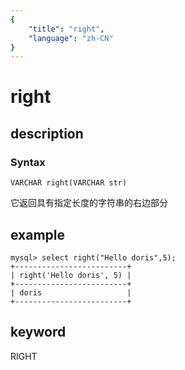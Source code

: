 ```yaml
---
{
    "title": "right",
    "language": "zh-CN"
}
---
```


<!-- 
Licensed to the Apache Software Foundation (ASF) under one
or more contributor license agreements.  See the NOTICE file
distributed with this work for additional information
regarding copyright ownership.  The ASF licenses this file
to you under the Apache License, Version 2.0 (the
"License"); you may not use this file except in compliance
with the License.  You may obtain a copy of the License at

  http://www.apache.org/licenses/LICENSE-2.0

Unless required by applicable law or agreed to in writing,
software distributed under the License is distributed on an
"AS IS" BASIS, WITHOUT WARRANTIES OR CONDITIONS OF ANY
KIND, either express or implied.  See the License for the
specific language governing permissions and limitations
under the License.
-->

# right

## description

### Syntax

`VARCHAR right(VARCHAR str)`

它返回具有指定长度的字符串的右边部分

## example

```
mysql> select right("Hello doris",5);
+-------------------------+
| right('Hello doris', 5) |
+-------------------------+
| doris                   |
+-------------------------+
```

## keyword

RIGHT
